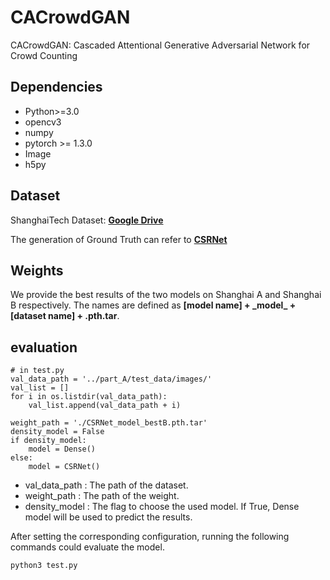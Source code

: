 # CACrowdGAN
CACrowdGAN: Cascaded Attentional Generative Adversarial Network for Crowd Counting


## Dependencies

- Python>=3.0
- opencv3
- numpy
- pytorch >= 1.3.0
- Image
- h5py

## Dataset
ShanghaiTech Dataset: [**Google Drive**](https://drive.google.com/open?id=16dhJn7k4FWVwByRsQAEpl9lwjuV03jVI)

The generation of Ground Truth can refer to [**CSRNet**](https://github.com/leeyeehoo/CSRNet-pytorch)


## Weights
We provide the best results of the two models on Shanghai A and Shanghai B respectively. The names are defined as **[model name] + \_model\_ + [dataset name] + .pth.tar**.


## evaluation
```
# in test.py
val_data_path = '../part_A/test_data/images/'
val_list = []
for i in os.listdir(val_data_path):
    val_list.append(val_data_path + i)

weight_path = './CSRNet_model_bestB.pth.tar'
density_model = False
if density_model:
    model = Dense()
else:
    model = CSRNet()
```
- val_data_path : The path of the dataset.
- weight_path  : The path of the weight.
- density_model  : The flag to choose the used model. If True, Dense model will be used to predict the results.

After setting the corresponding configuration, running the following commands could evaluate the model.
```
python3 test.py
```



